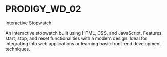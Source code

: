 # PRODIGY_WD_02

Interactive Stopwatch

An interactive stopwatch built using HTML, CSS, and JavaScript. Features start, stop, and reset functionalities with a modern design. Ideal for integrating into web applications or learning basic front-end development techniques.

